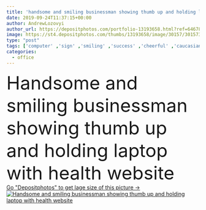 ```yaml
---
title: 'handsome and smiling businessman showing thumb up and holding laptop with health website '
date: 2019-09-24T11:37:15+00:00
author: AndrewLozovyi
author_url: https://depositphotos.com/portfolio-13193658.html?ref=64678756
image: https://st4.depositphotos.com/thumbs/13193658/image/30157/301573698/api_thumb_450.jpg?forcejpeg=true
type: "post"
tags: ['computer' ,'sign' ,'smiling' ,'success' ,'cheerful' ,'caucasian' ,'smile' ,'health' ,'man' ,'european' ,'symbol' ,'emotion' ,'corporate' ,'office' ,'communication' ,'wireless' ,'manager' ,'laptop' ,'emotional' ,'businessman' ,'shirt' ,'indoors' ,'inside' ,'using' ,'leader' ,'profession' ,'online' ,'website' ,'glasses' ,'executive' ,'casual' ,'handsome' ,'positive' ,'mature' ,'gadget' ,'successful' ,'gesture' ,'management' ,'approval' ,'Gesturing' ,'multimedia' ,'CEO' ,'good looking' ,'professional occupation' ,'copy space' ,'one person' ,'brick wall' ,'middle aged' ,'thumb up' ,'digital device' ]
categories: 
  - office
---
```

<div aling="center">
            <font size="60"> Handsome and smiling businessman showing thumb up and holding laptop with health website</font>   
</div>
<div>
    <a href='https://depositphotos.com/301573698/stock-photo-handsome-smiling-businessman-showing-thumb.html?ref=64678756' target=_blank > Go "Depositphotos" to get lage size of this picture ->
        <img href='https://depositphotos.com/301573698/stock-photo-handsome-smiling-businessman-showing-thumb.html?ref=64678756' src='https://st4.depositphotos.com/13193658/30157/i/950/depositphotos_301573698-stock-photo-handsome-smiling-businessman-showing-thumb.jpg?forcejpeg=true' alt='Handsome and smiling businessman showing thumb up and holding laptop with health website' >
    </a>
</div>
